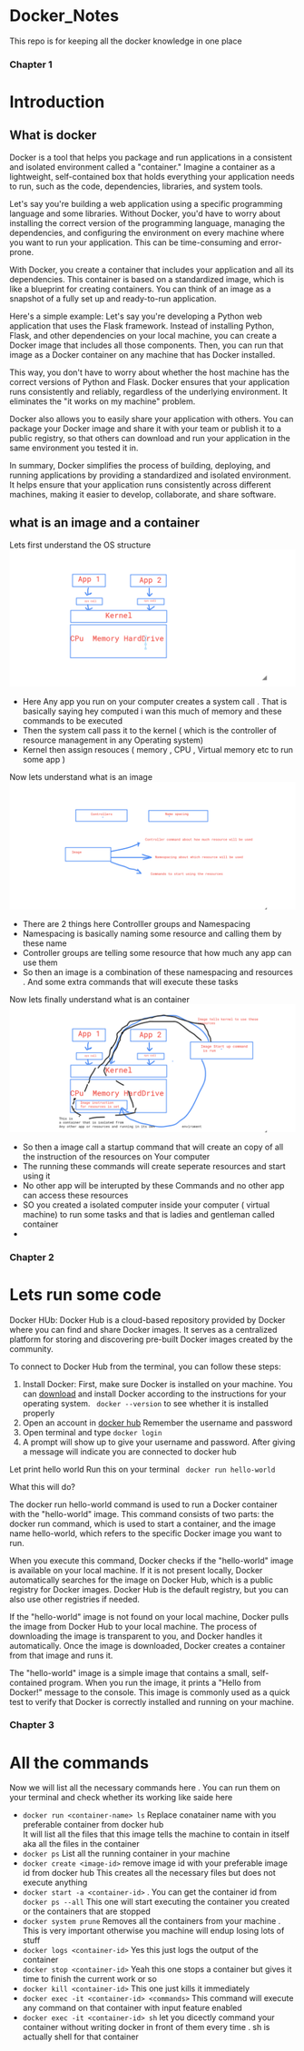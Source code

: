 # Docker_Notes
This repo is for keeping all the docker knowledge in one place 

### Chapter 1 
# Introduction 

## What is docker 
Docker is a tool that helps you package and run applications in a consistent and isolated environment called a "container." Imagine a container as a lightweight, self-contained box that holds everything your application needs to run, such as the code, dependencies, libraries, and system tools.

Let's say you're building a web application using a specific programming language and some libraries. Without Docker, you'd have to worry about installing the correct version of the programming language, managing the dependencies, and configuring the environment on every machine where you want to run your application. This can be time-consuming and error-prone.

With Docker, you create a container that includes your application and all its dependencies. This container is based on a standardized image, which is like a blueprint for creating containers. You can think of an image as a snapshot of a fully set up and ready-to-run application.

Here's a simple example: Let's say you're developing a Python web application that uses the Flask framework. Instead of installing Python, Flask, and other dependencies on your local machine, you can create a Docker image that includes all those components. Then, you can run that image as a Docker container on any machine that has Docker installed.

This way, you don't have to worry about whether the host machine has the correct versions of Python and Flask. Docker ensures that your application runs consistently and reliably, regardless of the underlying environment. It eliminates the "it works on my machine" problem.

Docker also allows you to easily share your application with others. You can package your Docker image and share it with your team or publish it to a public registry, so that others can download and run your application in the same environment you tested it in.

In summary, Docker simplifies the process of building, deploying, and running applications by providing a standardized and isolated environment. It helps ensure that your application runs consistently across different machines, making it easier to develop, collaborate, and share software.

## what is an image and a container 

Lets first understand the OS structure 
![OS](https://github.com/walleeva2018/Docker_Notes/blob/91729d838184408fd2b19cbc08b45ed211fd6f78/Os.png)

- Here Any app you run on your computer creates a system call . That is basically saying hey computed i wan this much of memory and these commands to be executed
- Then the system call pass it to the kernel ( which is the controller of resource management in any Operating system)
- Kernel then assign resouces ( memory , CPU , Virtual memory etc to run some app )

Now lets understand what is an image 
![Image](https://github.com/walleeva2018/Docker_Notes/blob/91729d838184408fd2b19cbc08b45ed211fd6f78/image.png)

- There are 2 things here Controlller groups and Namespacing
- Namespacing is basically naming some resource and calling them by these name
- Controller groups are telling some resource that how much any app can use them
- So then an image is a combination of these namespacing and resources . And some extra commands that will execute these tasks

Now lets finally understand what is an container 
![Container](https://github.com/walleeva2018/Docker_Notes/blob/91729d838184408fd2b19cbc08b45ed211fd6f78/container.png)

- So then a  image call a startup command that will create an copy of all the instruction of the resources on Your computer
- The running these commands will create seperate resources and start using it
- No other app will be interupted by these Commands and no other app can access these resources
- SO you created a isolated computer inside your computer ( virtual machine) to run some tasks and that is ladies and gentleman called container
- 


### Chapter 2 
# Lets run some code 

Docker HUb: Docker Hub is a cloud-based repository provided by Docker where you can find and share Docker images. It serves as a centralized platform for storing and discovering pre-built Docker images created by the community.

To connect to Docker Hub from the terminal, you can follow these steps:

1. Install Docker: First, make sure Docker is installed on your machine. You can [download](https://docs.docker.com/get-docker/) and install Docker according to the instructions for your operating system.
   ``` docker --version``` to see whether it is installed properly 
2. Open an account in [docker hub](https://hub.docker.com/)  Remember the username and password
3. Open terminal and type ```docker login ```
4. A prompt will show up to give your username and password. After giving a message will indicate you are connected to docker hub 

Let print hello world 
Run this on your terminal 
``` docker run hello-world```

What this will do?

The docker run hello-world command is used to run a Docker container with the "hello-world" image. This command consists of two parts: the docker run command, which is used to start a container, and the image name hello-world, which refers to the specific Docker image you want to run.

When you execute this command, Docker checks if the "hello-world" image is available on your local machine. If it is not present locally, Docker automatically searches for the image on Docker Hub, which is a public registry for Docker images. Docker Hub is the default registry, but you can also use other registries if needed.

If the "hello-world" image is not found on your local machine, Docker pulls the image from Docker Hub to your local machine. The process of downloading the image is transparent to you, and Docker handles it automatically. Once the image is downloaded, Docker creates a container from that image and runs it.

The "hello-world" image is a simple image that contains a small, self-contained program. When you run the image, it prints a "Hello from Docker!" message to the console. This image is commonly used as a quick test to verify that Docker is correctly installed and running on your machine.

### Chapter 3
# All the commands

Now we will list all the necessary commands here . You can run them on your terminal and check whether its working like saide here

- ``` docker run <container-name> ls ```  Replace conatainer name with you preferable container from docker hub  
    It will list all the files that this image tells the machine to contain in itself aka all the files in the container
- ``` docker ps ```
    List all the running container in your machine
- ``` docker create <image-id> ``` remove image id with your preferable image id from docker hub
This creates all the necessary files but does not execute anything
- ``` docker start -a <container-id> ``` . You can get the container id from ```docker ps --all```
This one will start executing the container you created or the containers that are stopped
- ``` docker system prune ```
Removes all the containers from your machine . This is very important otherwise you machine will endup losing lots of stuff
- ``` docker logs <container-id> ```
Yes this just logs the output of the container
- ``` docker stop <container-id> ```
Yeah this one stops a container but gives it time to finish the current work or so
- ``` docker kill <container-id> ```
This one just kills it immediately
- ``` docker exec -it <container-id> <commands> ```
This command will execute any command on that container with input feature enabled
- ``` docker exec -it <container-id> sh ```
let you dicectly command your container without writing docker in front of them every time . sh is actually shell for that container

 
